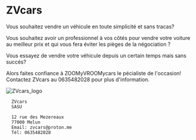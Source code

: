 # ZVcars

      

Vous souhaitez vendre un véhicule en toute simplicité et sans tracas?

Vous souhaitez avoir un professionnel à vos côtés pour vendre votre voiture au meilleur prix et qui vous fera éviter les pièges de la négociation ?

Vous essayez de vendre votre véhicule depuis un certain temps mais sans succés?
      
Alors faites confiance à ZOOMyVROOMycars le pécialiste de l'occasion! 
      Contactez ZVcars au 0635482028 pour plus d'information.




      
![ZVcars_logo](https://github.com/KYameogo/ZVcars/assets/168001179/cf2af24e-84a2-4706-9282-93ffffc4e208)

      ZVcars
      SASU
      
      12 rue des Mezereaux
      77000 Melun
      Email: zvcars@proton.me
      Tél: 0635482028
